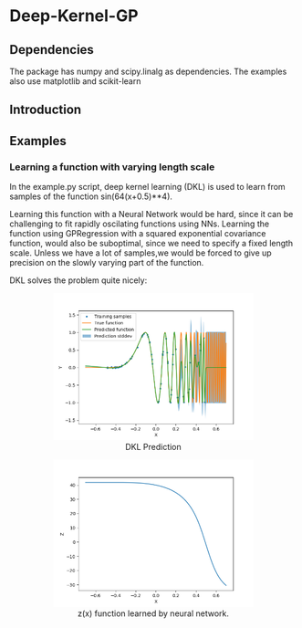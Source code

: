 # Deep-Kernel-GP

## Dependencies
The package has numpy and scipy.linalg as dependencies.
The examples also use matplotlib and scikit-learn

## Introduction

## Examples

### Learning a function with varying length scale

In the example.py script, deep kernel learning (DKL) is used to learn from samples of the function sin(64(x+0.5)**4).

Learning this function with a Neural Network would be hard, since it can be challenging to fit rapidly oscilating functions using NNs.
Learning the function using GPRegression with a squared exponential covariance function, would also be suboptimal, since we need to specify a fixed length scale.
Unless we have a lot of samples,we would be forced to give up precision on the slowly varying part of the function.

DKL solves the problem quite nicely:
<figure align="center">
  
  <img src="ex1_1.png" width="350"/> 
  <figcaption>DKL Prediction</figcaption>
 
  
</figure>
<figure align="center">
  <img src="ex1_2.png" width="350"/> 
  <figcaption> z(x) function learned by neural network.</figcaption>
</figure>